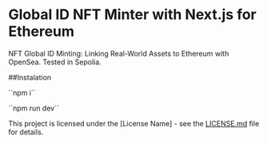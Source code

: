 # Global ID NFT Minter with Next.js for Ethereum

NFT Global ID Minting: Linking Real-World Assets to Ethereum with OpenSea. Tested in Sepolia.

##Instalation

´´npm i´´

´´npm run dev´´ 

This project is licensed under the [License Name] - see the [LICENSE.md](LICENSE.md) file for details.
